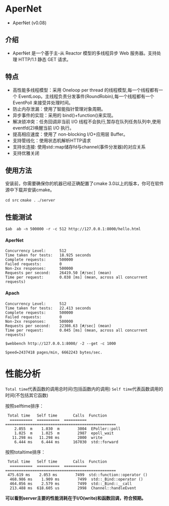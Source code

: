 # AperNet

- AperNet (v0.08)

## 介绍

* AperNet 是一个基于主-从 Reactor 模型的多线程异步 Web 服务器。支持处理 HTTP/1.1 静态 GET 请求。

## 特点

* 高性能多线程模型：采用 Oneloop per thread 的线程模型,每一个线程都有一个 EventLoop。主线程负责分发事件(RoundRobin),每一个线程都有一个 EventPoll 来接受并处理时间。
* 防止内存泄漏：使用了智能指针管理对象周期。
* 异步事件的实现：采用的 bind()+function()来实现。
* 解决锁冲突：任务回调非当前 I/O 线程不会执行,暂存在队列任务队列中,使用 eventfd(2)唤醒当前 I/O 执行。
* 提高相应速度：使用了 non-blocking I/O+应用层 Buffer。
* 支持管线化：使用状态机解析HTTP请求
* 支持长连接: 使用std::map储存fd与channel(事件分发器)的对应关系
* 支持优雅关闭 

## 使用方法

安装前，你需要确保你的机器已经正确配置了cmake 3.0以上的版本，你可在软件源中下载并安装cmake。

```cd src```
```cmake .```
```./server```

## 性能测试

```$ab  ab -n 500000 -r -c 512 http://127.0.0.1:8000/hello.html```

#### AperNet

```shell
Concurrency Level:      512
Time taken for tests:   18.925 seconds
Complete requests:      500000
Failed requests:        0
Non-2xx responses:      500000
Requests per second:    26419.50 [#/sec] (mean)
Time per request:       0.038 [ms] (mean, across all concurrent requests)
```

#### Apach

```shell
Concurrency Level:      512
Time taken for tests:   22.413 seconds
Complete requests:      500000
Failed requests:        0
Non-2xx responses:      500000
Requests per second:    22308.63 [#/sec] (mean)
Time per request:       0.045 [ms] (mean, across all concurrent requests)
```

```$webbench http://127.0.0.1:8000/ -2 --get -c 1000```

```shell
Speed=2437418 pages/min, 6662243 bytes/sec.
```

# 性能分析

```Total time```代表函数的调用总时间(包括函数内的调用)
```Self time```代表函数调用的时间(不包括其它函数)

按照selftime排序：

```shell
 Total time   Self time       Calls  Function
  ==========  ==========  ==========  =================================================
    2.055  m    1.030  m        3004  EPoller::poll
    1.025  m    1.025  m        2987  epoll_wait
   11.298 ms   11.298 ms        2000  write
    6.444 ms    6.444 ms      167030  std::forward
```

按照totaltime排序：

```shell
 Total time   Self time       Calls  Function
  ==========  ==========  ==========  =================================================
 475.619 ms    2.053 ms        7499  std::function::operator ()
  468.986 ms    1.909 ms        7499  std::_Bind::operator ()
  464.056 ms    2.579 ms        7499  std::_Bind::__call
  213.488 ms  618.605 us        2998  Channel::handleEvent
```

**可以看到server主要的性能消耗在于I/O(write)和函数回调，符合预期。**
